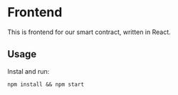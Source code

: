 # Frontend

This is frontend for our smart contract,
written in React.

## Usage

Instal and run:

```
npm install && npm start
```